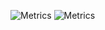 ![Metrics](https://github.com/Ducasse/Ducasse/blob/main/github-metrics.svg)
![Metrics](https://metrics.lecoq.io/Ducasse)
